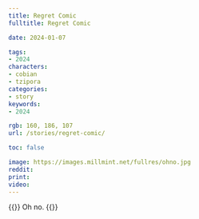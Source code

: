 ```yaml
---
title: Regret Comic
fulltitle: Regret Comic

date: 2024-01-07

tags:
- 2024
characters:
- cobian
- tzipora
categories:
- story
keywords:
- 2024

rgb: 160, 186, 107
url: /stories/regret-comic/

toc: false

image: https://images.millmint.net/fullres/ohno.jpg
reddit:
print:
video:
---
```

{{<note caption>}}
Oh no.
{{</note>}}